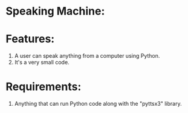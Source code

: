# Speaking Machine:

# Features:
1. A user can speak anything from a computer using Python.
2. It's a very small code.

# Requirements:
1. Anything that can run Python code along with the "pyttsx3" library.
